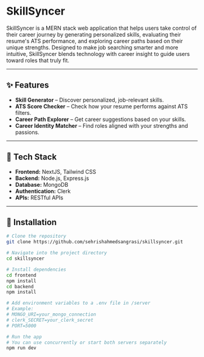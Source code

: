 # SkillSyncer

SkillSyncer is a MERN stack web application that helps users take control of their career journey by generating personalized skills, evaluating their resume's ATS performance, and exploring career paths based on their unique strengths. Designed to make job searching smarter and more intuitive, SkillSyncer blends technology with career insight to guide users toward roles that truly fit.

---

## ✨ Features

- **Skill Generator** – Discover personalized, job-relevant skills.
- **ATS Score Checker** – Check how your resume performs against ATS filters.
- **Career Path Explorer** – Get career suggestions based on your skills.
- **Career Identity Matcher** – Find roles aligned with your strengths and passions.

---

## 🔧 Tech Stack

- **Frontend:** NextJS, Tailwind CSS  
- **Backend:** Node.js, Express.js  
- **Database:** MongoDB  
- **Authentication:** Clerk
- **APIs:** RESTful APIs

---

## 🚀 Installation

```bash
# Clone the repository
git clone https://github.com/sehrishahmedsangrasi/skillsyncer.git

# Navigate into the project directory
cd skillsyncer

# Install dependencies
cd frontend
npm install
cd backend
npm install

# Add environment variables to a .env file in /server
# Example:
# MONGO_URI=your_mongo_connection
# clerk_SECRET=your_clerk_secret
# PORT=5000

# Run the app
# You can use concurrently or start both servers separately
npm run dev
